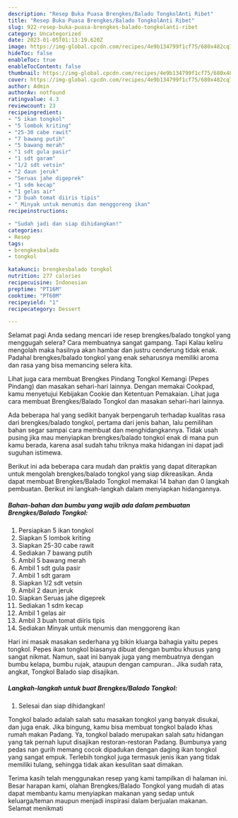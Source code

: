 ```yaml
---
description: "Resep Buka Puasa Brengkes/Balado TongkolAnti Ribet"
title: "Resep Buka Puasa Brengkes/Balado TongkolAnti Ribet"
slug: 922-resep-buka-puasa-brengkes-balado-tongkolanti-ribet
category: Uncategorized
date: 2023-01-05T01:13:19.620Z
image: https://img-global.cpcdn.com/recipes/4e9b134799f1cf75/680x482cq70/brengkesbalado-tongkol-foto-resep-utama.jpg
hideToc: false
enableToc: true
enableTocContent: false
thumbnail: https://img-global.cpcdn.com/recipes/4e9b134799f1cf75/680x482cq70/brengkesbalado-tongkol-foto-resep-utama.jpg
cover: https://img-global.cpcdn.com/recipes/4e9b134799f1cf75/680x482cq70/brengkesbalado-tongkol-foto-resep-utama.jpg
author: Admin
authorAv: notfound
ratingvalue: 4.3
reviewcount: 23
recipeingredient:
- "5 ikan tongkol"
- "5 lombok kriting"
- "25-30 cabe rawit"
- "7 bawang putih"
- "5 bawang merah"
- "1 sdt gula pasir"
- "1 sdt garam"
- "1/2 sdt vetsin"
- "2 daun jeruk"
- "Seruas jahe digeprek"
- "1 sdm kecap"
- "1 gelas air"
- "3 buah tomat diiris tipis"
- " Minyak untuk menumis dan menggoreng ikan"
recipeinstructions:

- "Sudah jadi dan siap dihidangkan!"
categories:
- Resep
tags:
- brengkesbalado
- tongkol

katakunci: brengkesbalado tongkol 
nutrition: 277 calories
recipecuisine: Indonesian
preptime: "PT16M"
cooktime: "PT60M"
recipeyield: "1"
recipecategory: Dessert

---
```



Selamat pagi Anda sedang mencari ide resep brengkes/balado tongkol yang menggugah selera? Cara membuatnya sangat gampang. Tapi Kalau keliru mengolah maka hasilnya akan hambar dan justru cenderung tidak enak. Padahal brengkes/balado tongkol yang enak seharusnya memiliki aroma dan rasa yang bisa memancing selera kita.


Lihat juga cara membuat Brengkes Pindang Tongkol Kemangi (Pepes Pindang) dan masakan sehari-hari lainnya. Dengan memakai Cookpad, kamu menyetujui Kebijakan Cookie dan Ketentuan Pemakaian. Lihat juga cara membuat Brengkes/Balado Tongkol dan masakan sehari-hari lainnya.

Ada beberapa hal yang sedikit banyak berpengaruh terhadap kualitas rasa dari brengkes/balado tongkol, pertama dari jenis bahan, lalu pemilihan bahan segar sampai cara membuat dan menghidangkannya. Tidak usah pusing jika mau menyiapkan brengkes/balado tongkol enak di mana pun kamu berada, karena asal sudah tahu triknya maka hidangan ini dapat jadi suguhan istimewa.


Berikut ini ada beberapa cara mudah dan praktis yang dapat diterapkan untuk mengolah brengkes/balado tongkol yang siap dikreasikan. Anda dapat membuat Brengkes/Balado Tongkol memakai 14 bahan dan 0 langkah pembuatan. Berikut ini langkah-langkah dalam menyiapkan hidangannya.

<!--inarticleads1-->

##### Bahan-bahan dan bumbu yang wajib ada dalam pembuatan Brengkes/Balado Tongkol:

1. Persiapkan 5 ikan tongkol
1. Siapkan 5 lombok kriting
1. Siapkan 25-30 cabe rawit
1. Sediakan 7 bawang putih
1. Ambil 5 bawang merah
1. Ambil 1 sdt gula pasir
1. Ambil 1 sdt garam
1. Siapkan 1/2 sdt vetsin
1. Ambil 2 daun jeruk
1. Siapkan Seruas jahe digeprek
1. Sediakan 1 sdm kecap
1. Ambil 1 gelas air
1. Ambil 3 buah tomat diiris tipis
1. Sediakan  Minyak untuk menumis dan menggoreng ikan


Hari ini masak masakan sederhana yg bikin kluarga bahagia yaitu pepes tongkol. Pepes ikan tongkol biasanya dibuat dengan bumbu khusus yang sangat nikmat. Namun, saat ini banyak juga yang membuatnya dengan bumbu kelapa, bumbu rujak, ataupun dengan campuran.. Jika sudah rata, angkat, Tongkol Balado siap disajikan. 

<!--inarticleads2-->

##### Langkah-langkah untuk buat Brengkes/Balado Tongkol:


1. Selesai dan siap dihidangkan!

Tongkol balado adalah salah satu masakan tongkol yang banyak disukai, dan juga enak. Jika bingung, kamu bisa membuat tongkol balado khas rumah makan Padang. Ya, tongkol balado merupakan salah satu hidangan yang tak pernah luput disajikan restoran-restoran Padang. Bumbunya yang pedas nan gurih memang cocok dipadukan dengan daging ikan tongkol yang sangat empuk. Terlebih tongkol juga termasuk jenis ikan yang tidak memiliki tulang, sehingga tidak akan kesulitan saat dimakan. 

Terima kasih telah menggunakan resep yang kami tampilkan di halaman ini. Besar harapan kami, olahan Brengkes/Balado Tongkol yang mudah di atas dapat membantu kamu menyiapkan makanan yang sedap untuk keluarga/teman maupun menjadi inspirasi dalam berjualan makanan. Selamat menikmati
